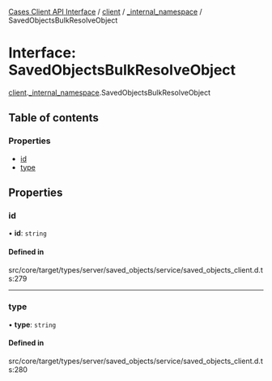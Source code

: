 [Cases Client API Interface](../README.md) / [client](../modules/client.md) / [\_internal\_namespace](../modules/client._internal_namespace.md) / SavedObjectsBulkResolveObject

# Interface: SavedObjectsBulkResolveObject

[client](../modules/client.md).[_internal_namespace](../modules/client._internal_namespace.md).SavedObjectsBulkResolveObject

## Table of contents

### Properties

- [id](client._internal_namespace.SavedObjectsBulkResolveObject.md#id)
- [type](client._internal_namespace.SavedObjectsBulkResolveObject.md#type)

## Properties

### id

• **id**: `string`

#### Defined in

src/core/target/types/server/saved_objects/service/saved_objects_client.d.ts:279

___

### type

• **type**: `string`

#### Defined in

src/core/target/types/server/saved_objects/service/saved_objects_client.d.ts:280
